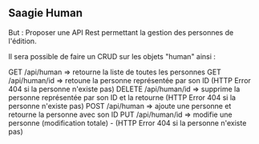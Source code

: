 Saagie Human
----

But : Proposer une API Rest permettant la gestion des personnes de l'édition.


Il sera possible de faire un CRUD sur les objets "human" ainsi :

GET     /api/human => retourne la liste de toutes les personnes
GET     /api/human/id => retoune la personne représentée par son ID (HTTP Error 404 si la personne n'existe pas)
DELETE  /api/human/id => supprime la personne représentée par son ID et la retourne (HTTP Error 404 si la personne n'existe pas)
POST    /api/human => ajoute une personne et retourne la personne avec son ID
PUT     /api/human/id => modifie une personne (modification totale) - (HTTP Error 404 si la personne n'existe pas)

